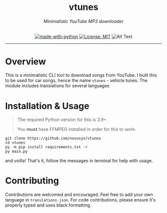 <div align="center">
<h1>vtunes</h1>
<h6><i>Minimalistic YouTube MP3 downloader</i></h6>

[![made-with-python](https://img.shields.io/badge/Made%20with-Python-1f425f.svg)](https://www.python.org/)
[![License: MIT](https://img.shields.io/badge/License-MIT-yellow.svg)](https://opensource.org/licenses/MIT)
![Alt Text](https://s4.gifyu.com/images/v2adc85054de801bf8.gif)
</div>
<hr>

# Overview

This is a minimalistic CLI tool to download songs from YouTube. I built this to be used for car songs, hence the name
`vtunes` - vehicle tunes. The module includes translations for several languages

# Installation & Usage

> The required Python version for this is 3.9+
> 
> You **must** have FFMPEG installed in order for this to work.

```
git clone https://github.com/novusys/vtunes
cd vtunes
py -m pip install requirements.txt -r
py main.py
```

and voilla! That's it, follow the messages in terminal for help with usage.

# Contributing

Contributions are welcomed and encouraged. Feel free to add your own language in `translations.json`.
For code contributions, please ensure it's properly typed and uses black formatting.